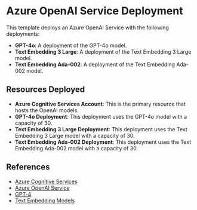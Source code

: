 # Azure OpenAI Service Deployment

This template deploys an Azure OpenAI Service with the following deployments:

- **GPT-4o**: A deployment of the GPT-4o model.
- **Text Embedding 3 Large**: A deployment of the Text Embedding 3 Large model.
- **Text Embedding Ada-002**: A deployment of the Text Embedding Ada-002 model.

## Resources Deployed

- **Azure Cognitive Services Account**: This is the primary resource that hosts the OpenAI models.
- **GPT-4o Deployment**: This deployment uses the GPT-4o model with a capacity of 30.
- **Text Embedding 3 Large Deployment**: This deployment uses the Text Embedding 3 Large model with a capacity of 30.
- **Text Embedding Ada-002 Deployment**: This deployment uses the Text Embedding Ada-002 model with a capacity of 30.

## References

- [Azure Cognitive Services](https://azure.microsoft.com/en-us/services/cognitive-services/)
- [Azure OpenAI Service](https://azure.microsoft.com/en-us/services/openai/)
- [GPT-4](https://www.openai.com/research/gpt-4)
- [Text Embedding Models](https://docs.microsoft.com/en-us/azure/cognitive-services/openai/concepts/models#text-embedding)
